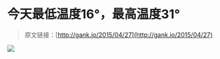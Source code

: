 # 今天最低温度16°，最高温度31°

> 原文链接：[http://gank.io/2015/04/27](http://gank.io/2015/04/27)

![](http://ww3.sinaimg.cn/large/610dc034gw1erjtx9odarj20m80e2mxw.jpg)

